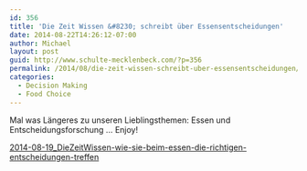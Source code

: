 ```yaml
---
id: 356
title: 'Die Zeit Wissen &#8230; schreibt über Essensentscheidungen'
date: 2014-08-22T14:26:12-07:00
author: Michael
layout: post
guid: http://www.schulte-mecklenbeck.com/?p=356
permalink: /2014/08/die-zeit-wissen-schreibt-uber-essensentscheidungen/
categories:
  - Decision Making
  - Food Choice
---
```

Mal was Längeres zu unseren Lieblingsthemen: Essen und Entscheidungsforschung &#8230; Enjoy!

[2014-08-19_DieZeitWissen-wie-sie-beim-essen-die-richtigen-entscheidungen-treffen](http://www.schulte-mecklenbeck.com/wp-content/uploads//2014/08/2014-08-19_DieZeitWissen-wie-sie-beim-essen-die-richtigen-entscheidungen-treffen.pdf)